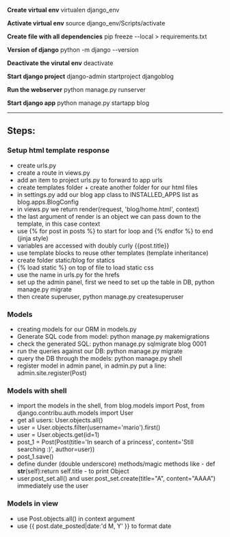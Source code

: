**Create virtual env**
virtualen django_env

**Activate virtual env**
source django_env/Scripts/activate

**Create file with all dependencies**
pip freeze --local > requirements.txt

**Version of django**
python -m django --version

**Deactivate the virutal env**
deactivate

**Start django project**
django-admin startproject djangoblog

**Run the webserver**
python manage.py runserver

**Start django app**
python manage.py startapp blog

* * *

## Steps:
### Setup html template response
- create urls.py
- create a route in views.py
- add an item to project urls.py to forward to app urls
- create templates folder + create another folder for our html files
- in settings.py add our blog app class to INSTALLED_APPS list as blog.apps.BlogConfig
- in views.py we return render(request, 'blog/home.html', context)
- the last argument of render is an object we can pass down to the template, in this case context
- use {% for post in posts %} to start for loop and {% endfor %} to end (jinja style)
- variables are accessed with doubly curly {{post.title}}
- use template blocks to reuse other templates (template inheritance)
- create folder static/blog for statics
- {% load static %} on top of file to load static css
- use the name in urls.py for the hrefs
- set up the admin panel, first we need to set up the table in DB, python manage.py migrate
- then create superuser, python manage.py createsuperuser
### Models
- creating models for our ORM in models.py
- Generate SQL code from model: python manage.py makemigrations
- check the generated SQL: python manage.py sqlmigrate blog 0001
- run the queries against our DB: python manage.py migrate
- query the DB through the models: python manage.py shell
- register model in admin panel, in admin.py put a line: admin.site.register(Post)
### Models with shell
- import the models in the shell, from blog.models import Post, from django.contribu.auth.models import User
- get all users: User.objects.all()
- user = User.objects.filter(username='mario').first()
- user = User.objects.get(id=1)
- post_1 = Post(Post(title='In search of a princess', content='Still searching :)', author=user))
- post_1.save() 
- define dunder (double underscore) methods/magic methods like - def __str__(self):return self.title - to print Object
- user.post_set.all() and user.post_set.create(title="A", content="AAAA") immediately use the user
### Models in view
- use Post.objects.all() in context argument
- use {{ post.date_posted|date:'d M, Y' }} to format date


